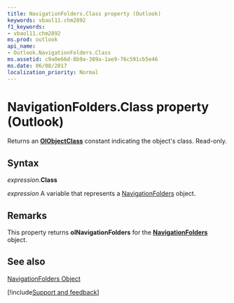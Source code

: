 ```yaml
---
title: NavigationFolders.Class property (Outlook)
keywords: vbaol11.chm2892
f1_keywords:
- vbaol11.chm2892
ms.prod: outlook
api_name:
- Outlook.NavigationFolders.Class
ms.assetid: c9a0e66d-8b9a-389a-1ae9-76c591cb5e46
ms.date: 06/08/2017
localization_priority: Normal
---
```



# NavigationFolders.Class property (Outlook)

Returns an  **[OlObjectClass](Outlook.OlObjectClass.md)** constant indicating the object's class. Read-only.


## Syntax

_expression_.**Class**

_expression_ A variable that represents a [NavigationFolders](Outlook.NavigationFolders.md) object.


## Remarks

This property returns  **olNavigationFolders** for the **[NavigationFolders](Outlook.NavigationFolders.md)** object.


## See also


[NavigationFolders Object](Outlook.NavigationFolders.md)

[!include[Support and feedback](~/includes/feedback-boilerplate.md)]